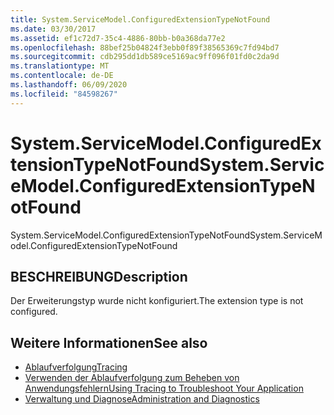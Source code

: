 ```yaml
---
title: System.ServiceModel.ConfiguredExtensionTypeNotFound
ms.date: 03/30/2017
ms.assetid: ef1c72d7-35c4-4886-80bb-b0a368da77e2
ms.openlocfilehash: 88bef25b04824f3ebb0f89f38565369c7fd94bd7
ms.sourcegitcommit: cdb295dd1db589ce5169ac9ff096f01fd0c2da9d
ms.translationtype: MT
ms.contentlocale: de-DE
ms.lasthandoff: 06/09/2020
ms.locfileid: "84598267"
---
```

# <a name="systemservicemodelconfiguredextensiontypenotfound"></a><span data-ttu-id="ebeec-102">System.ServiceModel.ConfiguredExtensionTypeNotFound</span><span class="sxs-lookup"><span data-stu-id="ebeec-102">System.ServiceModel.ConfiguredExtensionTypeNotFound</span></span>
<span data-ttu-id="ebeec-103">System.ServiceModel.ConfiguredExtensionTypeNotFound</span><span class="sxs-lookup"><span data-stu-id="ebeec-103">System.ServiceModel.ConfiguredExtensionTypeNotFound</span></span>  
  
## <a name="description"></a><span data-ttu-id="ebeec-104">BESCHREIBUNG</span><span class="sxs-lookup"><span data-stu-id="ebeec-104">Description</span></span>  
 <span data-ttu-id="ebeec-105">Der Erweiterungstyp wurde nicht konfiguriert.</span><span class="sxs-lookup"><span data-stu-id="ebeec-105">The extension type is not configured.</span></span>  
  
## <a name="see-also"></a><span data-ttu-id="ebeec-106">Weitere Informationen</span><span class="sxs-lookup"><span data-stu-id="ebeec-106">See also</span></span>

- [<span data-ttu-id="ebeec-107">Ablaufverfolgung</span><span class="sxs-lookup"><span data-stu-id="ebeec-107">Tracing</span></span>](index.md)
- [<span data-ttu-id="ebeec-108">Verwenden der Ablaufverfolgung zum Beheben von Anwendungsfehlern</span><span class="sxs-lookup"><span data-stu-id="ebeec-108">Using Tracing to Troubleshoot Your Application</span></span>](using-tracing-to-troubleshoot-your-application.md)
- [<span data-ttu-id="ebeec-109">Verwaltung und Diagnose</span><span class="sxs-lookup"><span data-stu-id="ebeec-109">Administration and Diagnostics</span></span>](../index.md)
